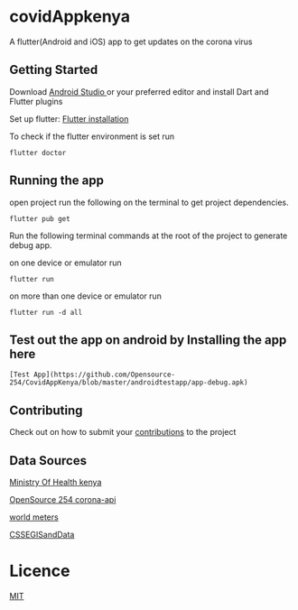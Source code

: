 # covidAppkenya
A flutter(Android and iOS) app to get updates on the corona virus
## Getting Started
Download  [Android Studio  ](https://developer.android.com/studio) or your preferred editor and install  Dart and Flutter plugins 

Set up flutter: [ Flutter installation  ](https://flutter.dev/docs/get-started/install)

To check if the flutter environment is set run

    flutter doctor

## Running the app
open project run the following on the terminal to get project dependencies.

    flutter pub get

Run the following terminal commands at the root of the project to generate debug app.

on one device or emulator run

    flutter run   
on more than one device or emulator run

    flutter run -d all 

## Test out the app on android by Installing the app here
    [Test App](https://github.com/Opensource-254/CovidAppKenya/blob/master/androidtestapp/app-debug.apk)
    
## Contributing
Check out on how to submit your  [contributions](/CONTRIBUTING.md) to the project

## Data Sources
[Ministry Of Health kenya  ](http://www.health.go.ke/)

[OpenSource 254 corona-api  ](https://github.com/Opensource-254/corona-api)

[world meters  ](https://https://www.worldometers.info/coronavirus/)

[CSSEGISandData  ](https://github.com/CSSEGISandData/COVID-19/tree/master/csse_covid_19_data)

# Licence
[MIT](/LICENSE)

